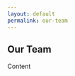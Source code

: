 ```yaml
---
layout: default
permalink: our-team
---
```

<section class="wide">
    <h1>Our Team</h1>
</section>
Content
